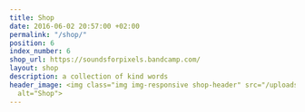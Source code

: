 ```yaml
---
title: Shop
date: 2016-06-02 20:57:00 +02:00
permalink: "/shop/"
position: 6
index_number: 6
shop_url: https://soundsforpixels.bandcamp.com/
layout: shop
description: a collection of kind words
header_image: <img class="img img-responsive shop-header" src="/uploads/shop_header.png"
  alt="Shop">
---
```


